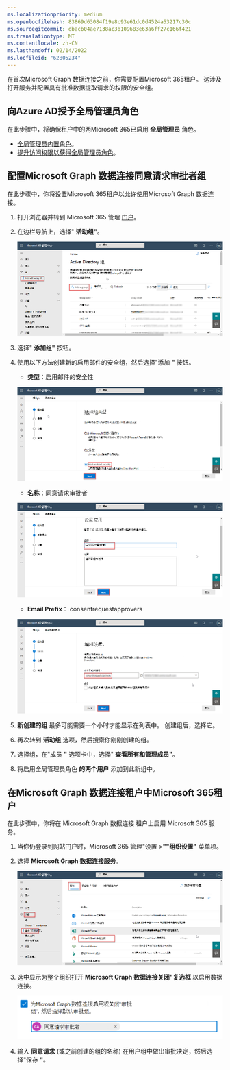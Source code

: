 ```yaml
---
ms.localizationpriority: medium
ms.openlocfilehash: 83869d63084f19e8c93e61dc0d4524a53217c30c
ms.sourcegitcommit: dbacb04ae7138ac3b109683e63a6ff27c166f421
ms.translationtype: MT
ms.contentlocale: zh-CN
ms.lasthandoff: 02/14/2022
ms.locfileid: "62805234"
---
```

<!-- markdownlint-disable MD002 MD041 -->

在首次Microsoft Graph 数据连接之前，你需要配置Microsoft 365租户。 这涉及打开服务并配置具有批准数据提取请求的权限的安全组。

## <a name="grant-azure-ad-users-the-global-administrator-role"></a>向Azure AD授予全局管理员角色

在此步骤中，将确保租户中的两Microsoft 365已启用 **全局管理员** 角色。

- [全局管理员内置角色](/azure/active-directory/roles/permissions-reference#global-administrator)。
- [提升访问权限以获得全局管理员角色](/azure/role-based-access-control/elevate-access-global-admin)。

## <a name="configure-microsoft-graph-data-connect-consent-request-approver-group"></a>配置Microsoft Graph 数据连接同意请求审批者组

在此步骤中，你将设置Microsoft 365租户以允许使用Microsoft Graph 数据连接。

1. 打开浏览器并转到 Microsoft 365 管理 [门户](https://admin.microsoft.com/)。

1. 在边栏导航上，选择" **活动组"**。

    ![显示活动组中活动组的Microsoft 365 管理中心。](images/data-connect-m365-act-grp.png)

1. 选择" **添加组"** 按钮。

1. 使用以下方法创建新的启用邮件的安全组，然后选择"添加 **"** 按钮。
   - **类型**：启用邮件的安全性

    ![Screenshot showing a user selecting the mail-enabled security for a new group in the Microsoft 365 管理中心.](images/data-connect-m365-mail-sec.png)

   - **名称**：同意请求审批者

    ![显示用户正在向该组提供"同意请求审批者"的名称的屏幕截图Microsoft 365 管理中心。](images/data-connect-m365-cons-apprv.png)

   - **Email Prefix**： consentrequestapprovers

    ![Screenshot showing a user creating the email address for the previously created group in the Microsoft 365 管理中心.](images/data-connect-m365-cons-apprv-pref.png)

1. **新创建的组** 最多可能需要一个小时才能显示在列表中。 创建组后，选择它。

1. 再次转到 **活动组** 选项，然后搜索你刚刚创建的组。

1. 选择组，在"成员 **"** 选项卡中，选择" **查看所有和管理成员"**。

1. 将启用全局管理员角色 **的两个用户** 添加到此新组中。

## <a name="enable-microsoft-graph-data-connect-in-your-microsoft-365-tenant"></a>在Microsoft Graph 数据连接租户中Microsoft 365租户

在此步骤中，你将在 Microsoft Graph 数据连接 租户上启用 Microsoft 365 服务。

1. 当你仍登录到网站门户时，Microsoft 365 管理"设置 >**""组织设置"** 菜单项。

1. 选择 **Microsoft Graph 数据连接服务**。

    ![显示"组织设置"边栏选项卡中的"服务"的屏幕截图。 用户正在切换Microsoft Graph 数据连接服务Microsoft 365 管理中心。](images/data-connect-m365-mgdc-toggle.png)

1. 选中显示为整个组织打开 **Microsoft Graph 数据连接关闭"复选框** 以启用数据连接。

    ![显示为整个组织启用"数据"功能而必须连接复选框的屏幕截图。](images/data-connect-m365-enable-mgdc-for-org.png)

1. 输入 **同意请求** (或之前创建的组的名称) 在用户组中做出审批决定，然后选择"保存 **"**。
